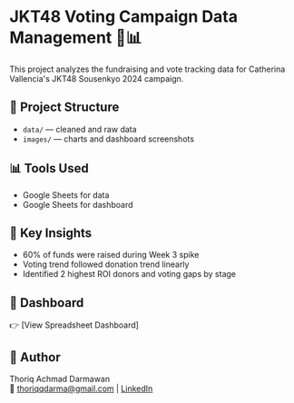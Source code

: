 # JKT48 Voting Campaign Data Management 🎤📊
This project analyzes the fundraising and vote tracking data for Catherina Vallencia's JKT48 Sousenkyo 2024 campaign.

## 📁 Project Structure
- `data/` — cleaned and raw data
- `images/` — charts and dashboard screenshots

## 📊 Tools Used
- Google Sheets for data
- Google Sheets for dashboard

## 🚀 Key Insights
- 60% of funds were raised during Week 3 spike
- Voting trend followed donation trend linearly
- Identified 2 highest ROI donors and voting gaps by stage

## 🔗 Dashboard
👉 [View Spreadsheet Dashboard]

## 📌 Author
Thoriq Achmad Darmawan  
📧 thoriqqdarma@gmail.com | [LinkedIn](https://linkedin.com/in/thoriqqdarma)
